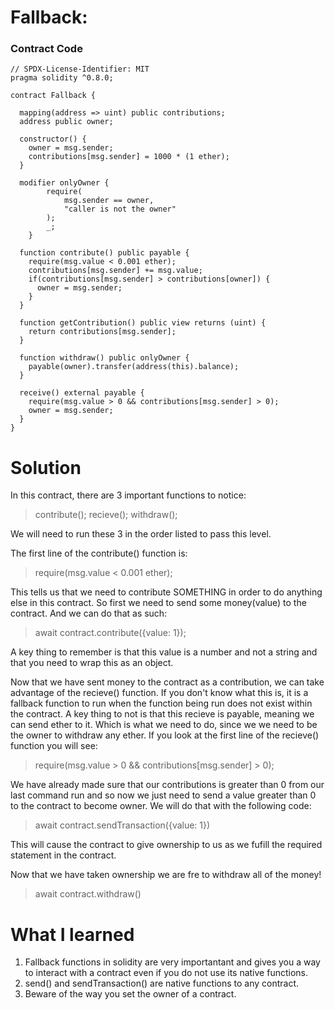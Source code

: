 # Fallback:

### Contract Code
```
// SPDX-License-Identifier: MIT
pragma solidity ^0.8.0;

contract Fallback {

  mapping(address => uint) public contributions;
  address public owner;

  constructor() {
    owner = msg.sender;
    contributions[msg.sender] = 1000 * (1 ether);
  }

  modifier onlyOwner {
        require(
            msg.sender == owner,
            "caller is not the owner"
        );
        _;
    }

  function contribute() public payable {
    require(msg.value < 0.001 ether);
    contributions[msg.sender] += msg.value;
    if(contributions[msg.sender] > contributions[owner]) {
      owner = msg.sender;
    }
  }

  function getContribution() public view returns (uint) {
    return contributions[msg.sender];
  }

  function withdraw() public onlyOwner {
    payable(owner).transfer(address(this).balance);
  }

  receive() external payable {
    require(msg.value > 0 && contributions[msg.sender] > 0);
    owner = msg.sender;
  }
}
```

# Solution
In this contract, there are 3 important functions to notice:
>contribute();
>recieve();
>withdraw();

We will need to run these 3 in the order listed to pass this level.

The first line of the contribute() function is:
> require(msg.value < 0.001 ether);

This tells us that we need to contribute SOMETHING in order to do anything else in this contract. So first we need to send some money(value) to the contract. And we can do that as such:
> await contract.contribute({value: 1});

A key thing to remember is that this value is a number and not a string and that you need to wrap this as an object.

Now that we have sent money to the contract as a contribution, we can take advantage of the recieve() function. If you don't know what this is, it is a fallback function to run when the function being run does not exist within the contract.
A key thing to not is that this recieve is payable, meaning we can send ether to it. Which is what we need to do, since we we need to be the owner to withdraw any ether. If you look at the first line of the recieve() function you will see:
> require(msg.value > 0 && contributions[msg.sender] > 0);

We have already made sure that our contributions is greater than 0 from our last command run and so now we just need to send a value greater than 0 to the contract to become owner.
We will do that with the following code:

> await contract.sendTransaction({value: 1})

This will cause the contract to give ownership to us as we fufill the required statement in the contract.

Now that we have taken ownership we are fre to withdraw all of the money!
> await contract.withdraw()

# What I learned
1. Fallback functions in solidity are very importantant and gives you a way to interact with a contract even if you do not use its native functions.
2. send() and sendTransaction() are native functions to any contract.
3. Beware of the way you set the owner of a contract.
